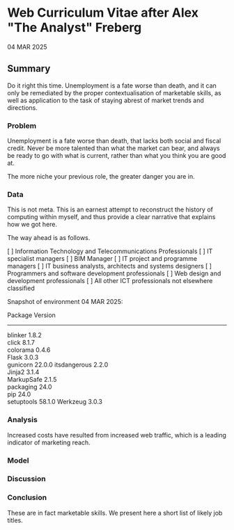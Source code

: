 # Web Curriculum Vitae after Alex "The Analyst" Freberg

04 MAR 2025

## Summary

Do it right this time. Unemployment is a fate worse than death, and it can only be remediated by the proper contextualisation of marketable skills, as well as application to the task of staying abrest of market trends and directions.

### Problem

Unemployment is a fate worse than death, that lacks both social and fiscal credit. Never be more talented than what the market can bear, and always be ready to go with what is current, rather than what you think you are good at. 

The more niche your previous role, the greater danger you are in.

### Data

This is not meta. This is an earnest attempt to reconstruct the history of computing within myself, and thus provide a clear narrative that explains how we got here. 

The way ahead is as follows.

[ ] Information Technology and Telecommunications Professionals
[ ] IT specialist managers
[ ] BIM Manager
[ ] IT project and programme managers
[ ] IT business analysts, architects and systems designers
[ ] Programmers and software development professionals
[ ] Web design and development professionals
[ ] All other ICT professionals not elsewhere classified


Snapshot of environment 04 MAR 2025:

Package      Version
------------ -------
blinker      1.8.2  
click        8.1.7  
colorama     0.4.6  
Flask        3.0.3  
gunicorn     22.0.0 
itsdangerous 2.2.0  
Jinja2       3.1.4  
MarkupSafe   2.1.5  
packaging    24.0   
pip          24.0   
setuptools   58.1.0 
Werkzeug     3.0.3  


### Analysis

Increased costs have resulted from increased web traffic, which is a leading indicator of marketing reach.

### Model

### Discussion

### Conclusion

These are in fact marketable skills. We present here a short list of likely job titles.
